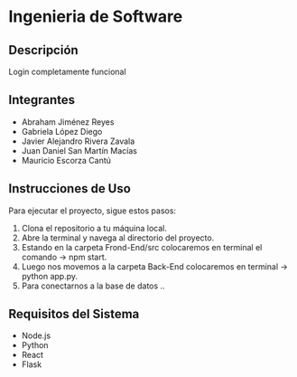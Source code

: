 # Ingenieria de Software 

## Descripción
Login completamente funcional

## Integrantes
- Abraham Jiménez Reyes
- Gabriela López Diego
- Javier Alejandro Rivera Zavala
- Juan Daniel San Martín Macías
- Mauricio Escorza Cantú


## Instrucciones de Uso
Para ejecutar el proyecto, sigue estos pasos:

1. Clona el repositorio a tu máquina local.
2. Abre la terminal y navega al directorio del proyecto.
3. Estando en la carpeta Frond-End/src colocaremos en terminal el comando -> npm start.
4. Luego nos movemos a la carpeta Back-End colocaremos en terminal -> python app.py.
5. Para conectarnos a la base de datos ..

## Requisitos del Sistema
- Node.js 
- Python
- React
- Flask

  
